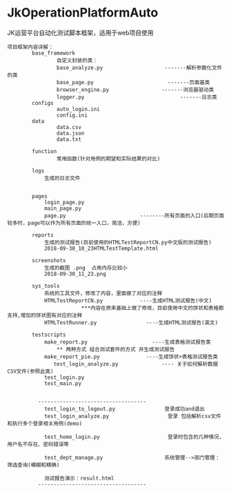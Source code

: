 # JkOperationPlatformAuto
JK运营平台自动化测试脚本框架，适用于web项目使用


    项目框架内容详解：
            base_framework
                    自定义封装的类：
                    base_analyze.py                    -------解析参数化文件的类
                    base_page.py                        -------页面基类
                    browser_engine.py                 -------浏览器驱动类
                    logger.py                               -------日志类
            configs
                    auto_login.ini
                    config.ini
            data
                    data.csv
                    data.json
                    data.txt

            function
                    常用函数(针对用例的期望和实际结果的对比)

            logs
                生成的日志文件


            pages
                login_page.py
                main_page.py
                page.py                        --------所有页面的入口(后期页面较多时，page可以作为所有页面的统一入口，简洁，方便)

            reports
                生成的测试报告(目前使用的HTMLTestReportCN.py中文版的测试报告)
                2018-09-30_10_23HTMLTestTemplate.html

            screenshots
                生成的截图 .png  占用内存比较小
                2018-09-30_11_23.png

            sys_tools
                系统的工具文件，修改了内容，里面做了对应的注释
                HTMLTestReportCN.py            ----生成HTML测试报告(中文)
                            ***内容在原来基础上做了修改，目前使用中文的饼状和表格都支持,增加的饼状图有对应的注释
                HTMLTestRunner.py                ----生成HTML测试报告(英文)

            testscripts
                make_report.py                     ----生成表格测试报告类
                    ** 两种方式 组合测试套件的方式 并生成测试报告
                make_report_pie.py               ----生成饼状+表格测试报告类
                   test_login_analyze.py              ---- 关于如何解析数据CSV文件(参照此类)
                test_login.py
                test_main.py


              -----------------------------------
                test_login_to_logout.py                登录成功and退出
                test_login_analyze.py                   登录 包括解析csv文件和执行多个登录相关用例(demo)

                test_home_login.py                      登录时包含的几种情况，用户名不存在、密码错误等

                test_dept_manage.py                    系统管理-->部门管理：筛选查询(模糊和精确)

                测试报告演示：result.html
              -----------------------------------

